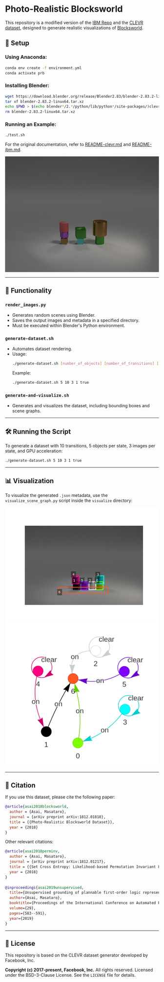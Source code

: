 # Photo-Realistic Blocksworld

This repository is a modified version of the [IBM Repo](https://github.com/ibm/photorealistic-blocksworld) and the [CLEVR dataset](https://github.com/facebookresearch/clevr-dataset-gen), designed to generate realistic visualizations of [Blocksworld](https://en.wikipedia.org/wiki/Blocks_world).

## 🚀 Setup

### Using Anaconda:
```bash
conda env create -f environment.yml
conda activate prb
```

### Installing Blender:
```bash
wget https://download.blender.org/release/Blender2.83/blender-2.83.2-linux64.tar.xz
tar xf blender-2.83.2-linux64.tar.xz
echo $PWD > $(echo blender*/2.*/python/lib/python*/site-packages/)clevr.pth
rm blender-2.83.2-linux64.tar.xz
```

### Running an Example:
```bash
./test.sh
```
For the original documentation, refer to [README-clevr.md](README-clevr.md) and [README-ibm.md](README-ibm.md).

<div align="center">
  <img src="example/image/CLEVR_new_010000.png" width="800px">
</div>

---

## 📌 Functionality

### `render_images.py`
- Generates random scenes using Blender.
- Saves the output images and metadata in a specified directory.
- Must be executed within Blender's Python environment.

### `generate-dataset.sh`
- Automates dataset rendering.
- Usage:
  ```bash
  ./generate-dataset.sh [number_of_objects] [number_of_transitions] [images_per_transition] [jobs] [use_gpu?]
  ```
  Example:
  ```bash
  ./generate-dataset.sh 5 10 3 1 true
  ```

### `generate-and-visualize.sh`
- Generates and visualizes the dataset, including bounding boxes and scene graphs.

---

## 🛠 Running the Script
To generate a dataset with 10 transitions, 5 objects per state, 3 images per state, and GPU acceleration:
```bash
./generate-dataset.sh 5 10 3 1 true
```

---

## 📊 Visualization
To visualize the generated `.json` metadata, use the `visualize_scene_graph.py` script inside the `visualize` directory:

<div align="center">
  <img src="example/image/visualize_photo.png" width="500px">
</div>

<div align="center">
  <img src="example/image/Visualize.png" width="500px">
</div>

---

## 📖 Citation
If you use this dataset, please cite the following paper:

```bibtex
@article{asai2018blocksworld,
  author = {Asai, Masataro},
  journal = {arXiv preprint arXiv:1812.01818},
  title = {{Photo-Realistic Blocksworld Dataset}},
  year = {2018}
}
```

Other relevant citations:
```bibtex
@article{asai2018perminv,
  author = {Asai, Masataro},
  journal = {arXiv preprint arXiv:1812.01217},
  title = {{Set Cross Entropy: Likelihood-based Permutation Invariant Loss Function for Probability Distributions}},
  year = {2018}
}

@inproceedings{asai2019unsupervised,
  title={Unsupervised grounding of plannable first-order logic representation from images},
  author={Asai, Masataro},
  booktitle={Proceedings of the International Conference on Automated Planning and Scheduling},
  volume={29},
  pages={583--591},
  year={2019}
}
```

---

## 📜 License
This repository is based on the CLEVR dataset generator developed by Facebook, Inc.

**Copyright (c) 2017-present, Facebook, Inc.** All rights reserved.
Licensed under the BSD-3-Clause License. See the `LICENSE` file for details.

